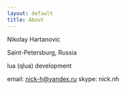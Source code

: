 ```yaml
---
layout: default
title: About
---
```


Nikolay Hartanovic

Saint-Petersburg, Russia

lua (qlua) development

email: nick-h@yandex.ru
skype: nick.nh